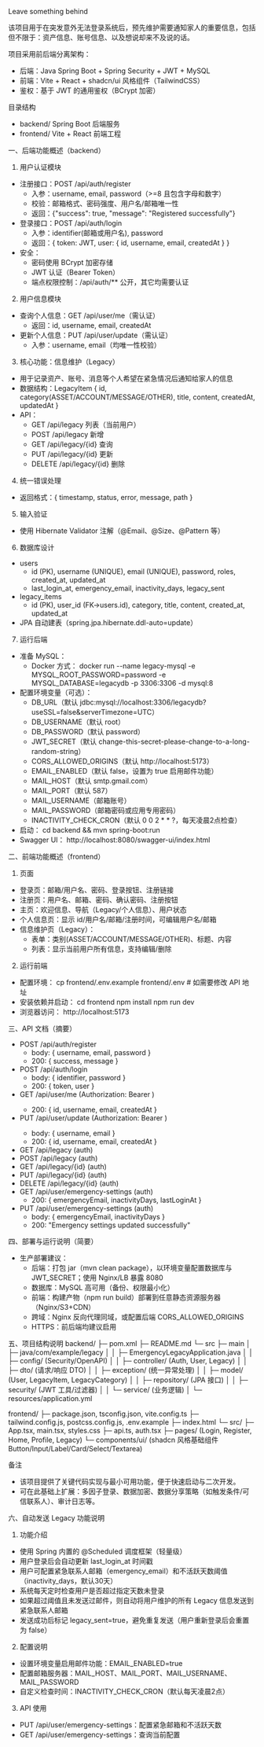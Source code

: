 Leave something behind

该项目用于在突发意外无法登录系统后，预先维护需要通知家人的重要信息，包括但不限于：资产信息、账号信息、以及想说却来不及说的话。

项目采用前后端分离架构：
- 后端：Java Spring Boot + Spring Security + JWT + MySQL
- 前端：Vite + React + shadcn/ui 风格组件（TailwindCSS）
- 鉴权：基于 JWT 的通用鉴权（BCrypt 加密）

目录结构
- backend/  Spring Boot 后端服务
- frontend/ Vite + React 前端工程

一、后端功能概述（backend）
1) 用户认证模块
- 注册接口：POST /api/auth/register
  - 入参：username, email, password（>=8 且包含字母和数字）
  - 校验：邮箱格式、密码强度、用户名/邮箱唯一性
  - 返回：{"success": true, "message": "Registered successfully"}
- 登录接口：POST /api/auth/login
  - 入参：identifier(邮箱或用户名), password
  - 返回：{ token: JWT, user: { id, username, email, createdAt } }
- 安全：
  - 密码使用 BCrypt 加密存储
  - JWT 认证（Bearer Token）
  - 端点权限控制：/api/auth/** 公开，其它均需要认证

2) 用户信息模块
- 查询个人信息：GET /api/user/me（需认证）
  - 返回：id, username, email, createdAt
- 更新个人信息：PUT /api/user/update（需认证）
  - 入参：username, email（均唯一性校验）

3) 核心功能：信息维护（Legacy）
- 用于记录资产、账号、消息等个人希望在紧急情况后通知给家人的信息
- 数据结构：LegacyItem { id, category(ASSET/ACCOUNT/MESSAGE/OTHER), title, content, createdAt, updatedAt }
- API：
  - GET /api/legacy 列表（当前用户）
  - POST /api/legacy 新增
  - GET /api/legacy/{id} 查询
  - PUT /api/legacy/{id} 更新
  - DELETE /api/legacy/{id} 删除

4) 统一错误处理
- 返回格式：{ timestamp, status, error, message, path }

5) 输入验证
- 使用 Hibernate Validator 注解（@Email、@Size、@Pattern 等）

6) 数据库设计
- users
  - id (PK), username (UNIQUE), email (UNIQUE), password, roles, created_at, updated_at
  - last_login_at, emergency_email, inactivity_days, legacy_sent
- legacy_items
  - id (PK), user_id (FK->users.id), category, title, content, created_at, updated_at
- JPA 自动建表（spring.jpa.hibernate.ddl-auto=update）

7) 运行后端
- 准备 MySQL：
  - Docker 方式：
    docker run --name legacy-mysql -e MYSQL_ROOT_PASSWORD=password -e MYSQL_DATABASE=legacydb -p 3306:3306 -d mysql:8
- 配置环境变量（可选）：
  - DB_URL（默认 jdbc:mysql://localhost:3306/legacydb?useSSL=false&serverTimezone=UTC）
  - DB_USERNAME（默认 root）
  - DB_PASSWORD（默认 password）
  - JWT_SECRET（默认 change-this-secret-please-change-to-a-long-random-string）
  - CORS_ALLOWED_ORIGINS（默认 http://localhost:5173）
  - EMAIL_ENABLED（默认 false，设置为 true 启用邮件功能）
  - MAIL_HOST（默认 smtp.gmail.com）
  - MAIL_PORT（默认 587）
  - MAIL_USERNAME（邮箱账号）
  - MAIL_PASSWORD（邮箱密码或应用专用密码）
  - INACTIVITY_CHECK_CRON（默认 0 0 2 * * ?，每天凌晨2点检查）
- 启动：
  cd backend && mvn spring-boot:run
- Swagger UI：
  http://localhost:8080/swagger-ui/index.html

二、前端功能概述（frontend）
1) 页面
- 登录页：邮箱/用户名、密码、登录按钮、注册链接
- 注册页：用户名、邮箱、密码、确认密码、注册按钮
- 主页：欢迎信息、导航（Legacy/个人信息）、用户状态
- 个人信息页：显示 id/用户名/邮箱/注册时间，可编辑用户名/邮箱
- 信息维护页（Legacy）：
  - 表单：类别(ASSET/ACCOUNT/MESSAGE/OTHER)、标题、内容
  - 列表：显示当前用户所有信息，支持编辑/删除

2) 运行前端
- 配置环境：
  cp frontend/.env.example frontend/.env  # 如需要修改 API 地址
- 安装依赖并启动：
  cd frontend
  npm install
  npm run dev
- 浏览器访问：
  http://localhost:5173

三、API 文档（摘要）
- POST /api/auth/register
  - body: { username, email, password }
  - 200: { success, message }
- POST /api/auth/login
  - body: { identifier, password }
  - 200: { token, user }
- GET /api/user/me (Authorization: Bearer <token>)
  - 200: { id, username, email, createdAt }
- PUT /api/user/update (Authorization: Bearer <token>)
  - body: { username, email }
  - 200: { id, username, email, createdAt }
- GET /api/legacy (auth)
- POST /api/legacy (auth)
- GET /api/legacy/{id} (auth)
- PUT /api/legacy/{id} (auth)
- DELETE /api/legacy/{id} (auth)
- GET /api/user/emergency-settings (auth)
  - 200: { emergencyEmail, inactivityDays, lastLoginAt }
- PUT /api/user/emergency-settings (auth)
  - body: { emergencyEmail, inactivityDays }
  - 200: "Emergency settings updated successfully"

四、部署与运行说明（简要）
- 生产部署建议：
  - 后端：打包 jar（mvn clean package），以环境变量配置数据库与 JWT_SECRET；使用 Nginx/LB 暴露 8080
  - 数据库：MySQL 高可用（备份、权限最小化）
  - 前端：构建产物（npm run build）部署到任意静态资源服务器（Nginx/S3+CDN）
  - 跨域：Nginx 反向代理同域，或配置后端 CORS_ALLOWED_ORIGINS
  - HTTPS：前后端均建议启用

五、项目结构说明
backend/
  ├─ pom.xml
  ├─ README.md
  └─ src
     ├─ main
     │  ├─ java/com/example/legacy
     │  │  ├─ EmergencyLegacyApplication.java
     │  │  ├─ config/ (Security/OpenAPI)
     │  │  ├─ controller/ (Auth, User, Legacy)
     │  │  ├─ dto/ (请求/响应 DTO)
     │  │  ├─ exception/ (统一异常处理)
     │  │  ├─ model/ (User, LegacyItem, LegacyCategory)
     │  │  ├─ repository/ (JPA 接口)
     │  │  ├─ security/ (JWT 工具/过滤器)
     │  │  └─ service/ (业务逻辑)
     │  └─ resources/application.yml

frontend/
  ├─ package.json, tsconfig.json, vite.config.ts
  ├─ tailwind.config.js, postcss.config.js, .env.example
  ├─ index.html
  └─ src/
     ├─ App.tsx, main.tsx, styles.css
     ├─ api.ts, auth.tsx
     ├─ pages/ (Login, Register, Home, Profile, Legacy)
     └─ components/ui/ (shadcn 风格基础组件 Button/Input/Label/Card/Select/Textarea)

备注
- 该项目提供了关键代码实现与最小可用功能，便于快速启动与二次开发。
- 可在此基础上扩展：多因子登录、数据加密、数据分享策略（如触发条件/可信联系人）、审计日志等。

六、自动发送 Legacy 功能说明
1) 功能介绍
- 使用 Spring 内置的 @Scheduled 调度框架（轻量级）
- 用户登录后会自动更新 last_login_at 时间戳
- 用户可配置紧急联系人邮箱（emergency_email）和不活跃天数阈值（inactivity_days，默认30天）
- 系统每天定时检查用户是否超过指定天数未登录
- 如果超过阈值且未发送过邮件，则自动将用户维护的所有 Legacy 信息发送到紧急联系人邮箱
- 发送成功后标记 legacy_sent=true，避免重复发送（用户重新登录后会重置为 false）

2) 配置说明
- 设置环境变量启用邮件功能：EMAIL_ENABLED=true
- 配置邮箱服务器：MAIL_HOST、MAIL_PORT、MAIL_USERNAME、MAIL_PASSWORD
- 自定义检查时间：INACTIVITY_CHECK_CRON（默认每天凌晨2点）

3) API 使用
- PUT /api/user/emergency-settings：配置紧急邮箱和不活跃天数
- GET /api/user/emergency-settings：查询当前配置

